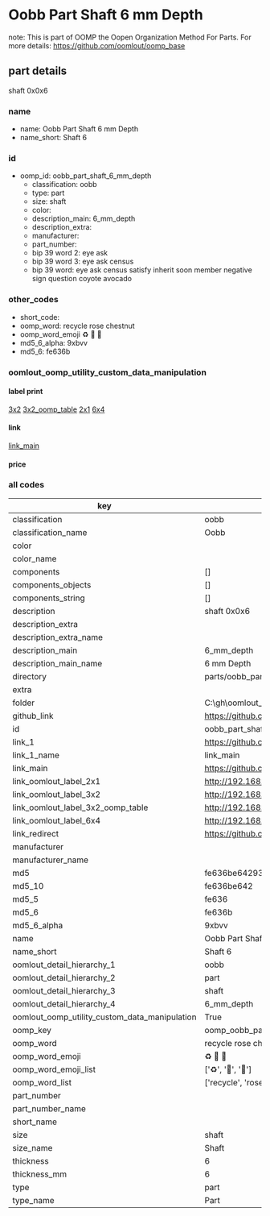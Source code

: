 # Oobb Part Shaft 6 mm Depth  

note: This is part of OOMP the Oopen Organization Method For Parts. For more details: https://github.com/oomlout/oomp_base

##  part details
  



shaft 0x0x6



### name
* name: Oobb Part Shaft 6 mm Depth
* name_short: Shaft 6 
### id
* oomp_id: oobb_part_shaft_6_mm_depth
  * classification: oobb
  * type: part
  * size: shaft
  * color: 
  * description_main: 6_mm_depth
  * description_extra: 
  * manufacturer: 
  * part_number: 
  * bip 39 word 2: eye ask
  * bip 39 word 3: eye ask census
  * bip 39 word: eye ask census satisfy inherit soon member negative sign question coyote avocado

### other_codes
* short_code: 
* oomp_word: recycle rose chestnut
* oomp_word_emoji :recycle: :rose: :chestnut:
* md5_6_alpha: 9xbvv
* md5_6: fe636b






### oomlout_oomp_utility_custom_data_manipulation
#### label print
[3x2](http://192.168.1.245:1112/?label=oomp%209xbvv)
[3x2_oomp_table](http://192.168.1.108:1112/?label=oomp%209xbvv)
[2x1](http://192.168.1.242:1112/?label=oomp%209xbvv)
[6x4](http://192.168.1.55:1112/?label=oomp%209xbvv)    

#### link

[link_main](https://github.com/oomlout/oomlout_oobb_version_4_generated_parts/tree/main/navigation_oomp/oobb/part/shaft/6_mm_depth/part)                              

#### price







### all codes 
| key | value |  
| --- | --- |  
| classification | oobb |  
| classification_name | Oobb |  
| color |  |  
| color_name |  |  
| components | [] |  
| components_objects | [] |  
| components_string | [] |  
| description | shaft 0x0x6 |  
| description_extra |  |  
| description_extra_name |  |  
| description_main | 6_mm_depth |  
| description_main_name | 6 mm Depth |  
| directory | parts/oobb_part_shaft_6_mm_depth |  
| extra |  |  
| folder | C:\gh\oomlout_oobb_version_4_generated_parts\parts\oobb_part_shaft_6_mm_depth |  
| github_link | https://github.com/oomlout/oomlout_oomp_part_src/tree/main/parts/oobb_part_shaft_6_mm_depth |  
| id | oobb_part_shaft_6_mm_depth |  
| link_1 | https://github.com/oomlout/oomlout_oobb_version_4_generated_parts/tree/main/navigation_oomp/oobb/part/shaft/6_mm_depth/part |  
| link_1_name | link_main |  
| link_main | https://github.com/oomlout/oomlout_oobb_version_4_generated_parts/tree/main/navigation_oomp/oobb/part/shaft/6_mm_depth/part |  
| link_oomlout_label_2x1 | http://192.168.1.242:1112/?label=oomp%209xbvv |  
| link_oomlout_label_3x2 | http://192.168.1.245:1112/?label=oomp%209xbvv |  
| link_oomlout_label_3x2_oomp_table | http://192.168.1.108:1112/?label=oomp%209xbvv |  
| link_oomlout_label_6x4 | http://192.168.1.55:1112/?label=oomp%209xbvv |  
| link_redirect | https://github.com/oomlout/oomlout_oobb_version_4_generated_parts/tree/main/parts/oobb_shaft_06 |  
| manufacturer |  |  
| manufacturer_name |  |  
| md5 | fe636be64293f15b3d39ebf44a835289 |  
| md5_10 | fe636be642 |  
| md5_5 | fe636 |  
| md5_6 | fe636b |  
| md5_6_alpha | 9xbvv |  
| name | Oobb Part Shaft 6 mm Depth |  
| name_short | Shaft 6  |  
| oomlout_detail_hierarchy_1 | oobb |  
| oomlout_detail_hierarchy_2 | part |  
| oomlout_detail_hierarchy_3 | shaft |  
| oomlout_detail_hierarchy_4 | 6_mm_depth |  
| oomlout_oomp_utility_custom_data_manipulation | True |  
| oomp_key | oomp_oobb_part_shaft_6_mm_depth |  
| oomp_word | recycle rose chestnut |  
| oomp_word_emoji | :recycle: :rose: :chestnut: |  
| oomp_word_emoji_list | [':recycle:', ':rose:', ':chestnut:'] |  
| oomp_word_list | ['recycle', 'rose', 'chestnut'] |  
| part_number |  |  
| part_number_name |  |  
| short_name |  |  
| size | shaft |  
| size_name | Shaft |  
| thickness | 6 |  
| thickness_mm | 6 |  
| type | part |  
| type_name | Part |  
